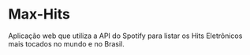 # Max-Hits
Aplicação web que utiliza a API do Spotify para listar os Hits Eletrônicos mais tocados no mundo e no Brasil.
